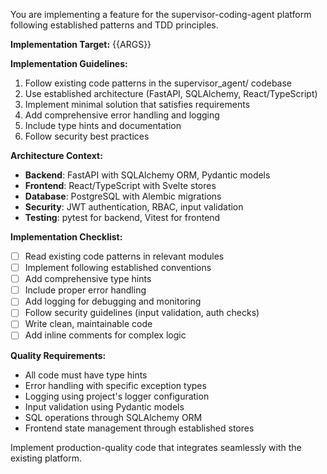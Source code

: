 You are implementing a feature for the supervisor-coding-agent platform following established patterns and TDD principles.

**Implementation Target:** {{ARGS}}

**Implementation Guidelines:**
1. Follow existing code patterns in the supervisor_agent/ codebase
2. Use established architecture (FastAPI, SQLAlchemy, React/TypeScript)
3. Implement minimal solution that satisfies requirements
4. Add comprehensive error handling and logging
5. Include type hints and documentation
6. Follow security best practices

**Architecture Context:**
- **Backend**: FastAPI with SQLAlchemy ORM, Pydantic models
- **Frontend**: React/TypeScript with Svelte stores
- **Database**: PostgreSQL with Alembic migrations
- **Security**: JWT authentication, RBAC, input validation
- **Testing**: pytest for backend, Vitest for frontend

**Implementation Checklist:**
- [ ] Read existing code patterns in relevant modules
- [ ] Implement following established conventions
- [ ] Add comprehensive type hints
- [ ] Include proper error handling
- [ ] Add logging for debugging and monitoring
- [ ] Follow security guidelines (input validation, auth checks)
- [ ] Write clean, maintainable code
- [ ] Add inline comments for complex logic

**Quality Requirements:**
- All code must have type hints
- Error handling with specific exception types
- Logging using project's logger configuration
- Input validation using Pydantic models
- SQL operations through SQLAlchemy ORM
- Frontend state management through established stores

Implement production-quality code that integrates seamlessly with the existing platform.